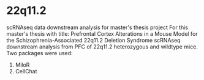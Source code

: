 # 22q11.2
scRNAseq data downstream analysis for master's thesis project
For this master's thesis with title:  Prefrontal Cortex Alterations in a Mouse Model for the Schizophrenia-Associated 22q11.2 Deletion Syndrome
scRNAseq downstream analysis from PFC of 22q11.2 heterozygous and wildtype mice. 
Two packages were used:
1. MiloR 
2. CellChat 


